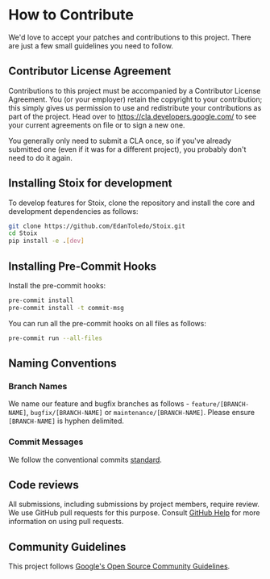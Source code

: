 # How to Contribute

We'd love to accept your patches and contributions to this project. There are
just a few small guidelines you need to follow.

## Contributor License Agreement

Contributions to this project must be accompanied by a Contributor License
Agreement. You (or your employer) retain the copyright to your contribution;
this simply gives us permission to use and redistribute your contributions as
part of the project. Head over to <https://cla.developers.google.com/> to see
your current agreements on file or to sign a new one.

You generally only need to submit a CLA once, so if you've already submitted one
(even if it was for a different project), you probably don't need to do it
again.

## Installing Stoix for development

To develop features for Stoix, clone the repository and install the core and development dependencies as follows:

```bash
git clone https://github.com/EdanToledo/Stoix.git
cd Stoix
pip install -e .[dev]
```

## Installing Pre-Commit Hooks

Install the pre-commit hooks:
```bash
pre-commit install
pre-commit install -t commit-msg
```
You can run all the pre-commit hooks on all files as follows:
```bash
pre-commit run --all-files
```

## Naming Conventions
### Branch Names
We name our feature and bugfix branches as follows - `feature/[BRANCH-NAME]`, `bugfix/[BRANCH-NAME]` or `maintenance/[BRANCH-NAME]`. Please ensure `[BRANCH-NAME]` is hyphen delimited.
### Commit Messages
We follow the conventional commits [standard](https://www.conventionalcommits.org/en/v1.0.0/).

## Code reviews

All submissions, including submissions by project members, require review. We
use GitHub pull requests for this purpose. Consult
[GitHub Help](https://help.github.com/articles/about-pull-requests/) for more
information on using pull requests.

## Community Guidelines

This project follows
[Google's Open Source Community Guidelines](https://opensource.google.com/conduct/).
